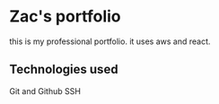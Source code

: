 # Zac's portfolio

this is my professional portfolio. it uses aws and react.


## Technologies used

Git and Github
SSH
